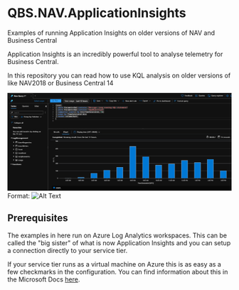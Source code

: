 # QBS.NAV.ApplicationInsights

Examples of running Application Insights on older versions of NAV and Business Central

Application Insights is an incredibly powerful tool to analyse telemetry for Business Central.

In this repository you can read how to use KQL analysis on older versions of like NAV2018 or Business Central 14

![Chart1](/Images/SlowQueriesPerHour.png)
Format: ![Alt Text](url)

## Prerequisites

The examples in here run on Azure Log Analytics workspaces. This can be called the "big sister" of what is now Application Insights and you can setup a connection directly to your service tier.

If your service tier runs as a virtual machine on Azure this is as easy as a few checkmarks in the configuration. You can find information about this in the Microsoft Docs [here](https://docs.microsoft.com/en-us/azure/azure-monitor/agents/data-sources-windows-events).

